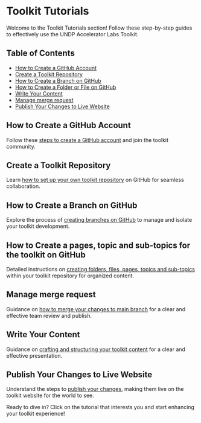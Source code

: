 # Toolkit Tutorials

Welcome to the Toolkit Tutorials section! Follow these step-by-step guides to effectively use the UNDP Accelerator Labs Toolkit.

## Table of Contents

- [How to Create a GitHub Account](#how-to-create-a-github-account)
- [Create a Toolkit Repository](#create-a-toolkit-repository)
- [How to Create a Branch on GitHub](#how-to-create-a-branch-on-github)
- [How to Create a Folder or File on GitHub](#how-to-create-a-folder-or-file-on-github)
- [Write Your Content](#write-your-content)
- [Manage merge request](#manage-merge-request)
- [Publish Your Changes to Live Website](#publish-your-changes-to-live-website)

## How to Create a GitHub Account

Follow these [steps to create a GitHub account](./create-github-account.md) and join the toolkit community.

## Create a Toolkit Repository

Learn [how to set up your own toolkit repository](./create-a-toolkit.md) on GitHub for seamless collaboration.

## How to Create a Branch on GitHub

Explore the process of [creating branches on GitHub](./create-branch.md) to manage and isolate your toolkit development.

## How to Create a pages, topic and sub-topics for the toolkit on GitHub

Detailed instructions on [creating folders, files, pages, topics and sub-topics](./create-file.md) within your toolkit repository for organized content.

## Manage merge request

Guidance on [how to merge your changes to main branch](./merge-request.md) for a clear and effective team review and publish.


## Write Your Content

Guidance on [crafting and structuring your toolkit content](./write-content.md) for a clear and effective presentation.

## Publish Your Changes to Live Website

Understand the steps to [publish your changes](./publish.md), making them live on the toolkit website for the world to see.

Ready to dive in? Click on the tutorial that interests you and start enhancing your toolkit experience!
